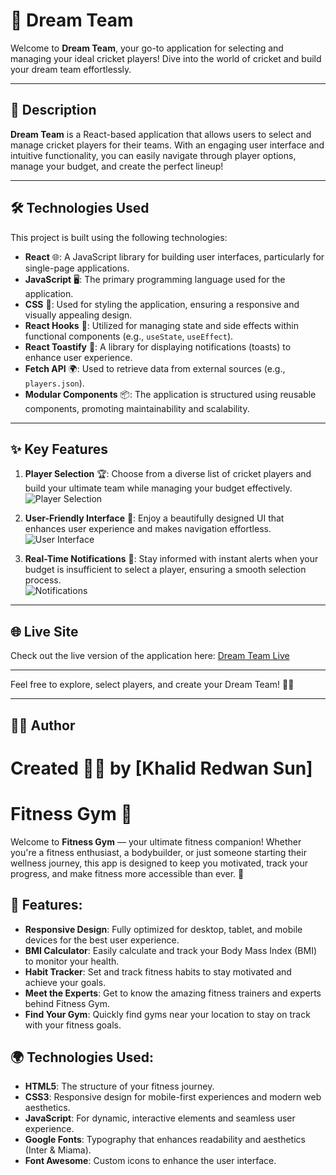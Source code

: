 # 🏏 Dream Team

Welcome to **Dream Team**, your go-to application for selecting and managing your ideal cricket players! Dive into the world of cricket and build your dream team effortlessly.

---

## 🚀 Description

**Dream Team** is a React-based application that allows users to select and manage cricket players for their teams. With an engaging user interface and intuitive functionality, you can easily navigate through player options, manage your budget, and create the perfect lineup!

---

## 🛠️ Technologies Used

This project is built using the following technologies:

- **React** 🌐: A JavaScript library for building user interfaces, particularly for single-page applications.
- **JavaScript** 🖥️: The primary programming language used for the application.
- **CSS** 🎨: Used for styling the application, ensuring a responsive and visually appealing design.
- **React Hooks** 🔄: Utilized for managing state and side effects within functional components (e.g., `useState`, `useEffect`).
- **React Toastify** 🥳: A library for displaying notifications (toasts) to enhance user experience.
- **Fetch API** 🌍: Used to retrieve data from external sources (e.g., `players.json`).
- **Modular Components** 📦: The application is structured using reusable components, promoting maintainability and scalability.

---

## ✨ Key Features

1. **Player Selection** 🏆: Choose from a diverse list of cricket players and build your ultimate team while managing your budget effectively.  
   ![Player Selection](https://img.icons8.com/?size=80&id=RGYfcZapkF8U&format=png)

2. **User-Friendly Interface** 🎉: Enjoy a beautifully designed UI that enhances user experience and makes navigation effortless.  
   ![User Interface](https://img.icons8.com/?size=48&id=2HjlKSeMHbhw&format=png)

3. **Real-Time Notifications** 🔔: Stay informed with instant alerts when your budget is insufficient to select a player, ensuring a smooth selection process.  
   ![Notifications](https://img.icons8.com/?size=48&id=z8yqcMdq4T2h&format=png)

---

## 🌐 Live Site

Check out the live version of the application here: [Dream Team Live](https://all-about-power-dream-cric-team.surge.sh)

---

Feel free to explore, select players, and create your Dream Team! 🏏✨

---

## 🧑‍💻 Author

# Created 👨‍💻 by [Khalid Redwan Sun]

# **Fitness Gym** 💪

Welcome to **Fitness Gym** — your ultimate fitness companion! Whether you're a fitness enthusiast, a bodybuilder, or just someone starting their wellness journey, this app is designed to keep you motivated, track your progress, and make fitness more accessible than ever. 🌟

## 🚀 Features:

- **Responsive Design**: Fully optimized for desktop, tablet, and mobile devices for the best user experience.
- **BMI Calculator**: Easily calculate and track your Body Mass Index (BMI) to monitor your health.
- **Habit Tracker**: Set and track fitness habits to stay motivated and achieve your goals.
- **Meet the Experts**: Get to know the amazing fitness trainers and experts behind Fitness Gym.
- **Find Your Gym**: Quickly find gyms near your location to stay on track with your fitness goals.

## 🌍 Technologies Used:

- **HTML5**: The structure of your fitness journey.
- **CSS3**: Responsive design for mobile-first experiences and modern web aesthetics.
- **JavaScript**: For dynamic, interactive elements and seamless user experience.
- **Google Fonts**: Typography that enhances readability and aesthetics (Inter & Miama).
- **Font Awesome**: Custom icons to enhance the user interface.
